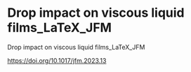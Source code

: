 # Drop impact on viscous liquid films_LaTeX_JFM
 Drop impact on viscous liquid films_LaTeX_JFM


https://doi.org/10.1017/jfm.2023.13

